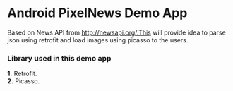 <h1><B>Android PixelNews Demo App</B></h1>

Based on News API from http://newsapi.org/.This will provide idea to parse json using retrofit and load images using picasso to the users.


<B><h3>Library used in this demo app </B></h3>
<B>1.</B> Retrofit.<br>
<B>2.</B> Picasso.
